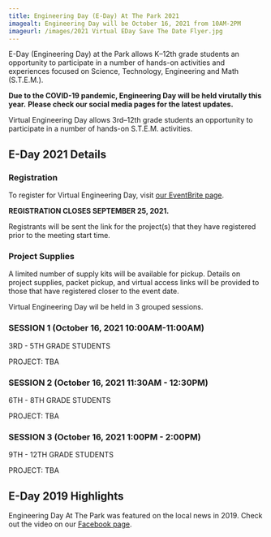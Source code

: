 ```yaml
---
title: Engineering Day (E-Day) At The Park 2021
imagealt: Engineering Day will be October 16, 2021 from 10AM-2PM
imageurl: /images/2021 Virtual EDay Save The Date Flyer.jpg
---
```


E-Day (Engineering Day) at the Park allows K–12th grade students an opportunity to participate in a number of
hands-on activities and experiences focused on Science, Technology, Engineering and Math (S.T.E.M.).

**Due to the COVID-19 pandemic, Engineering Day will be held virutally this year.**
**Please check our social media pages for the latest updates.**

Virtual Engineering Day allows 3rd–12th grade students an opportunity to participate in a number of hands-on S.T.E.M. activities.

## E-Day 2021 Details

### Registration

To register for Virtual Engineering Day, visit 
<a href="http://nsbempvirtualeday2021.eventbrite.com/" target="_blank">our EventBrite page</a>. 

**REGISTRATION CLOSES SEPTEMBER 25, 2021.**

Registrants will be sent the link for the project(s) that they have registered prior to the meeting start time.

### Project Supplies

A limited number of supply kits will be available for pickup. 
Details on project supplies, packet pickup, and virtual access links will be provided to those that 
have registered closer to the event date.

Virtual Engineering Day wil be held in 3 grouped sessions.

### SESSION 1 (October 16, 2021 10:00AM-11:00AM)

3RD - 5TH GRADE STUDENTS

PROJECT: TBA

### SESSION 2 (October 16, 2021 11:30AM - 12:30PM)

6TH - 8TH GRADE STUDENTS

PROJECT: TBA

### SESSION 3 (October 16, 2021 1:00PM - 2:00PM)

9TH - 12TH GRADE STUDENTS

PROJECT: TBA


## E-Day 2019 Highlights

Engineering Day At The Park was featured on the local news in 2019. Check out the video on our 
<a href="https://www.facebook.com/watch/?v=373769769954484&extid=bYnyVhue16YMG869" 
target="_blank">Facebook page</a>.